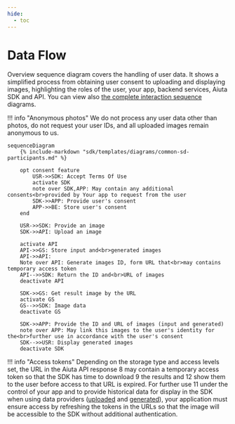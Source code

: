 ```yaml
---
hide:
  - toc
---
```

# Data Flow

Overview sequence diagram covers the handling of user data. It shows a simplified process from obtaining user consent to uploading and displaying images, highlighting the roles of the user, your app, backend services, Aiuta SDK and API. You can view also [the complete interaction sequence](/sdk/about/diagrams/interaction-sequence.md) diagrams.

!!! info "Anonymous photos" 
    We do not process any user data other than photos, do not request your user IDs, and all uploaded images remain anonymous to us.

```mermaid
sequenceDiagram
    {% include-markdown "sdk/templates/diagrams/common-sd-participants.md" %}

    opt consent feature
        USR->>SDK: Accept Terms Of Use
        activate SDK
        note over SDK,APP: May contain any additional consents<br>provided by Your app to request from the user
        SDK->>APP: Provide user's consent
        APP->>BE: Store user's consent
    end

    USR->>SDK: Provide an image
    SDK->>API: Upload an image

    activate API
    API->>GS: Store input and<br>generated images
    API->>API: ⠀
    Note over API: Generate images ID, form URL that<br>may contains temporary access token
    API-->>SDK: Return the ID and<br>URL of images
    deactivate API

    SDK->>GS: Get result image by the URL
    activate GS
    GS-->>SDK: Image data
    deactivate GS

    SDK->>APP: Provide the ID and URL of images (input and generated)
    note over APP: May link this images to the user's identity for the<br>further use in accordance with the user's consent
    SDK-->>USR: Display generated images
    deactivate SDK
```

!!! info "Access tokens"
    Depending on the storage type and access levels set, the URL in the Aiuta API response <span class="md-sequence-number">8</span> may contain a temporary access token so that the SDK has time to download <span class="md-sequence-number">9</span> the results and <span class="md-sequence-number">12</span> show them to the user before access to that URL is expired. For further use <span class="md-sequence-number">11</span> under the control of your app and to provide historical data for display in the SDK when using data providers ([uploaded](/sdk/developer/configuration/features/image-picker.md#uploads-history) and [generated](/sdk/developer/configuration/features/try-on.md#generations-history)), your application must ensure access by refreshing the tokens in the URLs so that the image will be accessible to the SDK without additional authentication.
